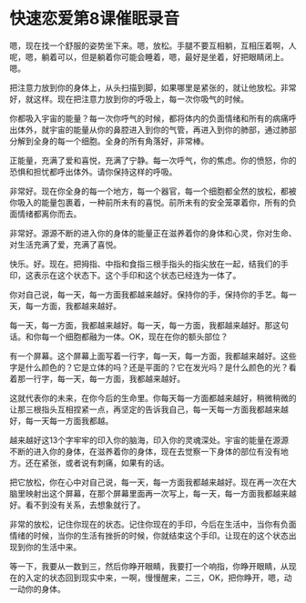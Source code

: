 # 快速恋爱第8课催眠录音

嗯，现在找一个舒服的姿势坐下来。嗯，放松。手腿不要互相躺，互相压着啊，人呢，嗯，躺着可以，但是躺着你可能会睡着，嗯，最好是坐着，好把眼睛闭上。嗯。



把注意力放到你的身体上，从头扫描到脚，如果哪里是紧张的，就让他放松。非常好，就这样。现在把注意力放到你的呼吸上，每一次你吸气的时候。



你都吸入宇宙的能量？每一次你呼气的时候，都将体内的负面情绪和所有的病痛呼出体外，就宇宙的能量从你的鼻腔进入到你的气管，再进入到你的肺部，通过肺部分解到全身的每一个细胞。全身的所有角落好，非常棒。



正能量，充满了爱和喜悦，充满了宁静。每一次呼气，你的焦虑。你的愤怒，你的恐惧和担忧都呼出体外。请你保持这样的呼吸。



非常好。现在你全身的每一个地方，每一个器官，每一个细胞都全然的放松，都被你吸入的能量包裹着，一种前所未有的喜悦。前所未有的安全笼罩着你，所有的负面情绪都离你而去。



非常好。源源不断的进入你的身体的能量正在滋养着你的身体和心灵，你对生命、对生活充满了爱，充满了喜悦。

快乐。好。现在。把拇指、中指和食指三根手指头的指尖放在一起，结我们的手印，这表示在这个状态下。这个手印和这个状态已经连为一体了。



你对自己说，每一天，每一方面我都越来越好。保持你的手，保持你的手艺。每一天，每一方面，我都越来越好。

每一天，每一方面，我都越来越好。每一天，每一方面，我都越来越好。那这句话。和你每一个细胞都融为一体。OK，现在在你的额头部位？



有一个屏幕。这个屏幕上面写着一行字，每一天，每一方面，我都越来越好。这些字是什么颜色的？它是立体的吗？还是平面的？它在发光吗？是什么颜色的光？看着那一行字，每一天，每一方面，我都越来越好。



这就代表你的未来，在你今后的生命里。你每天每一方面都越来越好，稍微稍微的让那三根指头互相捏紧一点，再坚定的告诉我自己，每一天每一方面我都越来越好，每一天每一方面我都越。



越来越好这13个字牢牢的印入你的脑海，印入你的灵魂深处。宇宙的能量在源源不断的进入你的身体，在滋养着你的身体，现在去觉察一下身体的部位有没有地方。还在紧张，或者说有刺痛，如果有的话。



把它放松，你在心中对自己说，每一天，每一方面我都越来越好。现在再一次在大脑里映射出这个屏幕，在那个屏幕里面再一次写上，每一天，每一方面我都越来越好。看不到没有关系，去想象就行了。



非常的放松，记住你现在的状态。记住你现在的手印，今后在生活中，当你有负面情绪的时候，当你的生活有挫折的时候，你就结束这个手印。让现在的这个状态出现到你的生活中来。



等一下，我要从一数到三，然后你睁开眼睛，我要打一个响指，你睁开眼睛，从现在的入定的状态回到现实中来，一啊，慢慢醒来，二三，OK，把你睁开，嗯，动一动你的身体。



